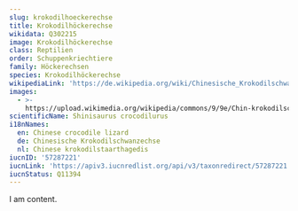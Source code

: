 ```yaml
---
slug: krokodilhoeckerechse
title: Krokodilhöckerechse
wikidata: Q302215
image: Krokodilhöckerechse
class: Reptilien
order: Schuppenkriechtiere
family: Höckerechsen
species: Krokodilhöckerechse
wikipediaLink: 'https://de.wikipedia.org/wiki/Chinesische_Krokodilschwanzechse'
images:
  - >-
    https://upload.wikimedia.org/wikipedia/commons/9/9e/Chin-krokodilschwanzechse-01.jpg
scientificName: Shinisaurus crocodilurus
i18nNames:
  en: Chinese crocodile lizard
  de: Chinesische Krokodilschwanzechse
  nl: Chinese krokodilstaarthagedis
iucnID: '57287221'
iucnLink: 'https://apiv3.iucnredlist.org/api/v3/taxonredirect/57287221'
iucnStatus: Q11394
---
```


I am content.
